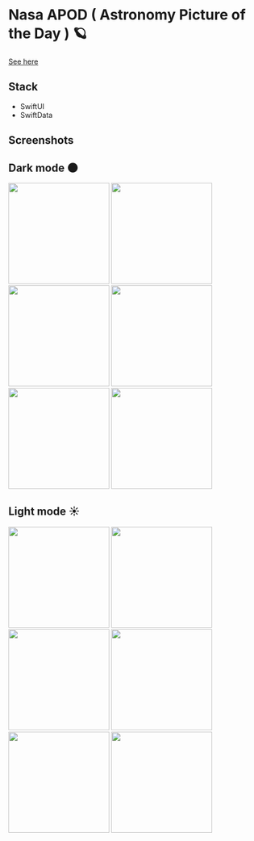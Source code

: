 # Nasa APOD ( Astronomy Picture of the Day ) 🪐

[See here](https://apod.nasa.gov/apod/astropix.html)


## Stack

- SwiftUI
- SwiftData




## Screenshots

## Dark mode 🌑
<img src="https://github.com/user-attachments/assets/85c5045f-b11c-4d30-b5e6-7021d232dc37" width="200" />
<img src="https://github.com/user-attachments/assets/aa07eee3-1a36-475d-b0f1-4045ae76d841" width="200" />
<img src="https://github.com/user-attachments/assets/1a7af0e9-3995-4440-bd1d-0ea310e7dbcf" width="200" />
<img src="https://github.com/user-attachments/assets/ab892183-fe58-404d-b3a0-700ca725d4a5" width="200" />
<img src="https://github.com/user-attachments/assets/85af1ddc-c796-4b6a-a17b-923466c4d5d8" width="200" />
<img src="https://github.com/user-attachments/assets/05011e79-9a80-463a-829a-0150f345daf8" width="200" />



## Light mode ☀️

<img src="https://github.com/user-attachments/assets/b51a5c1b-259b-4535-a8ab-8494e6e11cee" width="200" />
<img src="https://github.com/user-attachments/assets/9232cb62-f712-4f05-bbac-981f8e56aa77" width="200" />
<img src="https://github.com/user-attachments/assets/52b7d2ee-e521-4106-8b1a-b9675a8a2485" width="200" />
<img src="https://github.com/user-attachments/assets/89ff0dd6-9804-4870-b732-dc9abbf05bb0" width="200" />
<img src="https://github.com/user-attachments/assets/2199b693-d7ee-45db-953a-65527b16f27e" width="200" />
<img src="https://github.com/user-attachments/assets/33d11ecd-970b-4f95-9a83-f4ed0717e767" width="200" />





